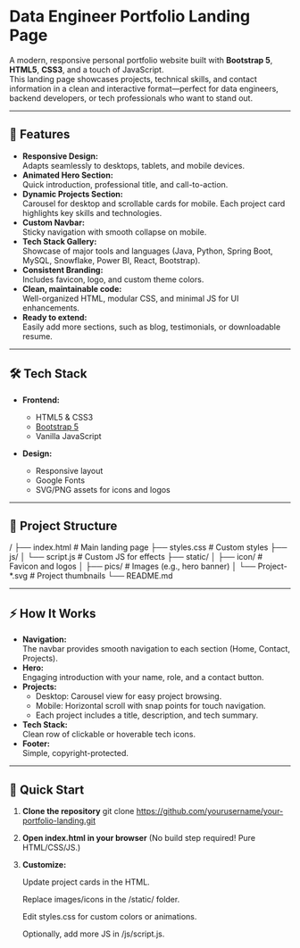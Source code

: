# Data Engineer Portfolio Landing Page

A modern, responsive personal portfolio website built with **Bootstrap 5**, **HTML5**, **CSS3**, and a touch of JavaScript.  
This landing page showcases projects, technical skills, and contact information in a clean and interactive format—perfect for data engineers, backend developers, or tech professionals who want to stand out.

---

## 🚀 Features

- **Responsive Design:**  
  Adapts seamlessly to desktops, tablets, and mobile devices.
- **Animated Hero Section:**  
  Quick introduction, professional title, and call-to-action.
- **Dynamic Projects Section:**  
  Carousel for desktop and scrollable cards for mobile. Each project card highlights key skills and technologies.
- **Custom Navbar:**  
  Sticky navigation with smooth collapse on mobile.
- **Tech Stack Gallery:**  
  Showcase of major tools and languages (Java, Python, Spring Boot, MySQL, Snowflake, Power BI, React, Bootstrap).
- **Consistent Branding:**  
  Includes favicon, logo, and custom theme colors.
- **Clean, maintainable code:**  
  Well-organized HTML, modular CSS, and minimal JS for UI enhancements.
- **Ready to extend:**  
  Easily add more sections, such as blog, testimonials, or downloadable resume.

---

## 🛠️ Tech Stack

- **Frontend:**  
  - HTML5 & CSS3  
  - [Bootstrap 5](https://getbootstrap.com/)  
  - Vanilla JavaScript

- **Design:**  
  - Responsive layout  
  - Google Fonts  
  - SVG/PNG assets for icons and logos

---

## 📁 Project Structure

/
├── index.html # Main landing page
├── styles.css # Custom styles
├── js/
│ └── script.js # Custom JS for effects
├── static/
│ ├── icon/ # Favicon and logos
│ ├── pics/ # Images (e.g., hero banner)
│ └── Project-*.svg # Project thumbnails
└── README.md


---

## ⚡ How It Works

- **Navigation:**  
  The navbar provides smooth navigation to each section (Home, Contact, Projects).
- **Hero:**  
  Engaging introduction with your name, role, and a contact button.
- **Projects:**  
  - Desktop: Carousel view for easy project browsing.
  - Mobile: Horizontal scroll with snap points for touch navigation.
  - Each project includes a title, description, and tech summary.
- **Tech Stack:**  
  Clean row of clickable or hoverable tech icons.
- **Footer:**  
  Simple, copyright-protected.

---

## 🌟 Quick Start

1. **Clone the repository**
   git clone https://github.com/yourusername/your-portfolio-landing.git

2. **Open index.html in your browser**
(No build step required! Pure HTML/CSS/JS.)

3. **Customize:**

    Update project cards in the HTML.

    Replace images/icons in the /static/ folder.

    Edit styles.css for custom colors or animations.

    Optionally, add more JS in /js/script.js.